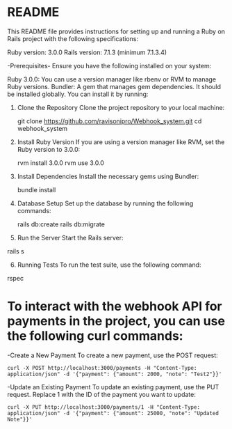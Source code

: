 # README

This README file provides instructions for setting up and running a Ruby on Rails project with the following specifications:

Ruby version: 3.0.0
Rails version: 7.1.3 (minimum 7.1.3.4)

-Prerequisites-
Ensure you have the following installed on your system:

Ruby 3.0.0: You can use a version manager like rbenv or RVM to manage Ruby versions.
Bundler: A gem that manages gem dependencies. It should be installed globally. You can install it by running:

1. Clone the Repository
Clone the project repository to your local machine:

    git clone https://github.com/ravisonipro/Webhook_system.git
    cd webhook_system

2. Install Ruby Version
If you are using a version manager like RVM, set the Ruby version to 3.0.0:

   rvm install 3.0.0
   rvm use 3.0.0

3. Install Dependencies
Install the necessary gems using Bundler:

   bundle install
   
5. Database Setup
Set up the database by running the following commands:

   rails db:create
   rails db:migrate

5. Run the Server
Start the Rails server:

  rails s

6. Running Tests
To run the test suite, use the following command:

  rspec


# To interact with the webhook API for payments in the project, you can use the following curl commands:

 -Create a New Payment
 To create a new payment, use the POST request:

    curl -X POST http://localhost:3000/payments -H "Content-Type: application/json" -d '{"payment": {"amount": 2000, "note": "Test2"}}'

 -Update an Existing Payment
 To update an existing payment, use the PUT request. Replace 1 with the ID of the payment you want to update:

    curl -X PUT http://localhost:3000/payments/1 -H "Content-Type: application/json" -d '{"payment": {"amount": 25000, "note": "Updated Note"}}'






